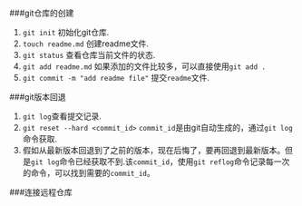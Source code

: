 #

###git仓库的创建

1. `git init` 初始化git仓库.
2. `touch readme.md`  创建readme文件.
3. `git status` 查看仓库当前文件的状态.
4. `git add readme.md`  如果添加的文件比较多，可以直接使用`git add .`
5. `git commit -m "add readme file"`  提交`readme`文件.

###git版本回退

1. `git log`查看提交记录.
2. `git reset --hard <commit_id>` `commit_id`是由git自动生成的，通过`git log`命令获取.
3. 假如从最新版本回退到了之前的版本，现在后悔了，要再回退到最新版本。但是`git log`命令已经获取不到.该`commit_id`，使用`git reflog`命令记录每一次的命令，可以找到需要的`commit_id`。

###连接远程仓库

